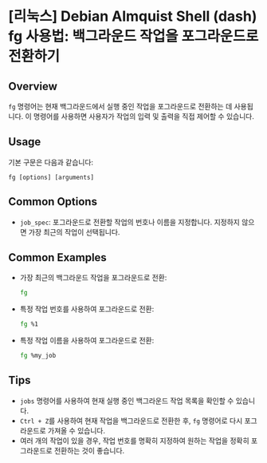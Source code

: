# [리눅스] Debian Almquist Shell (dash) fg 사용법: 백그라운드 작업을 포그라운드로 전환하기

## Overview
`fg` 명령어는 현재 백그라운드에서 실행 중인 작업을 포그라운드로 전환하는 데 사용됩니다. 이 명령어를 사용하면 사용자가 작업의 입력 및 출력을 직접 제어할 수 있습니다.

## Usage
기본 구문은 다음과 같습니다:
```
fg [options] [arguments]
```

## Common Options
- `job_spec`: 포그라운드로 전환할 작업의 번호나 이름을 지정합니다. 지정하지 않으면 가장 최근의 작업이 선택됩니다.

## Common Examples
- 가장 최근의 백그라운드 작업을 포그라운드로 전환:
  ```sh
  fg
  ```

- 특정 작업 번호를 사용하여 포그라운드로 전환:
  ```sh
  fg %1
  ```

- 특정 작업 이름을 사용하여 포그라운드로 전환:
  ```sh
  fg %my_job
  ```

## Tips
- `jobs` 명령어를 사용하여 현재 실행 중인 백그라운드 작업 목록을 확인할 수 있습니다.
- `Ctrl + Z`를 사용하여 현재 작업을 백그라운드로 전환한 후, `fg` 명령어로 다시 포그라운드로 가져올 수 있습니다.
- 여러 개의 작업이 있을 경우, 작업 번호를 명확히 지정하여 원하는 작업을 정확히 포그라운드로 전환하는 것이 좋습니다.